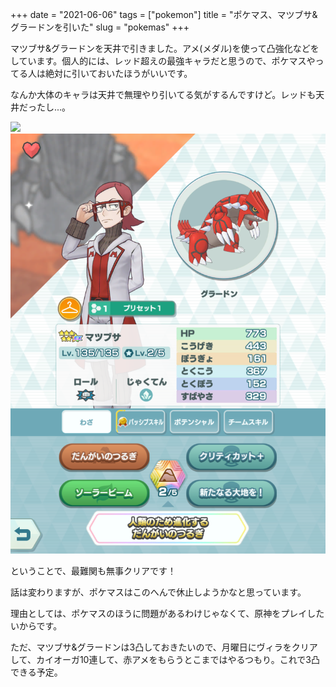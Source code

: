 +++
date = "2021-06-06"
tags = ["pokemon"]
title = "ポケマス、マツブサ&グラードンを引いた"
slug = "pokemas"
+++

マツブサ&グラードンを天井で引きました。アメ(メダル)を使って凸強化などをしています。個人的には、レッド超えの最強キャラだと思うので、ポケマスやってる人は絶対に引いておいたほうがいいです。

なんか大体のキャラは天井で無理やり引いてる気がするんですけど。レッドも天井だったし...。

![](https://raw.githubusercontent.com/syui/img/master/other/pokemonmasters_20210606_0002.png)
![](https://raw.githubusercontent.com/syui/img/master/other/pokemonmasters_20210606_0001.png)

ということで、最難関も無事クリアです！

話は変わりますが、ポケマスはこのへんで休止しようかなと思っています。

理由としては、ポケマスのほうに問題があるわけじゃなくて、原神をプレイしたいからです。

ただ、マツブサ&グラードンは3凸しておきたいので、月曜日にヴィラをクリアして、カイオーガ10連して、赤アメをもらうとこまではやるつもり。これで3凸できる予定。

